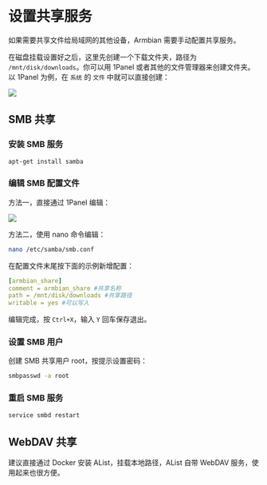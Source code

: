 # 设置共享服务

如果需要共享文件给局域网的其他设备，Armbian 需要手动配置共享服务。

在磁盘挂载设置好之后，这里先创建一个下载文件夹，路径为 `/mnt/disk/downloads`。你可以用 1Panel 或者其他的文件管理器来创建文件夹。以 1Panel 为例，在 `系统` 的 `文件` 中就可以直接创建：

![](https://img.slarker.me/wiki/20250318175459592.webp)

## SMB 共享

### 安装 SMB 服务

```sh
apt-get install samba
```

### 编辑 SMB 配置文件

方法一，直接通过 1Panel 编辑：

![](https://img.slarker.me/wiki/20250318175813197.webp)

方法二，使用 nano 命令编辑：

```sh
nano /etc/samba/smb.conf
```

在配置文件末尾按下面的示例新增配置：

```yml
[armbian_share]
comment = armbian_share #共享名称
path = /mnt/disk/downloads #共享路径
writable = yes #可以写入
```

编辑完成，按 `Ctrl+X`，输入 `Y` 回车保存退出。

### 设置 SMB 用户

创建 SMB 共享用户 root，按提示设置密码：

```sh
smbpasswd -a root
```

### 重启 SMB 服务

```sh
service smbd restart
```

## WebDAV 共享

建议直接通过 Docker 安装 AList，挂载本地路径，AList 自带 WebDAV 服务，使用起来也很方便。